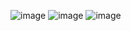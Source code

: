 ![image](https://github.com/user-attachments/assets/ef5164ba-5cc0-42dd-85b2-3632fe51d044)
![image](https://github.com/user-attachments/assets/b61e6351-ee75-49a1-8746-8f11f15adae5)
![image](https://github.com/user-attachments/assets/c655dc8d-89d8-4944-aa85-11a4a1c3f533)
